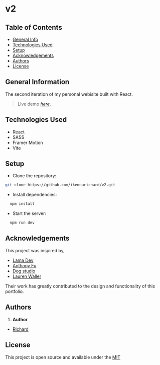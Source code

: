 # v2

## Table of Contents

* [General Info](#general-information)
* [Technologies Used](#technologies-used)
* [Setup](#setup)
* [Acknowledgements](#acknowledgements)
* [Authors](#authors)
* [License](#license)

## General Information

The second iteration of my personal webisite built with React.

> Live demo [_here_]().

## Technologies Used

* React
* SASS
* Framer Motion
* Vite

## Setup

* Clone the repository:

```sh
git clone https://github.com/ikennarichard/v2.git
```

* Install dependencies:

```sh
  npm install
```

* Start the server:

```sh
  npm run dev
```

## Acknowledgements

This project was inspired by,

* [Lama Dev](https://lama.dev)
* [Anthony Fu](https://antfu.me)
* [Dog studio](https://dogstudio.co)
* [Lauren Waller](https://www.lauren-waller.com/)

Their work has greatly contributed to the design and functionality of this portfolio.

## Authors

1. **Author**

* [Richard](https://github.com/ikennarichard)

## License

This project is open source and available under the [MIT](./LICENSE)
